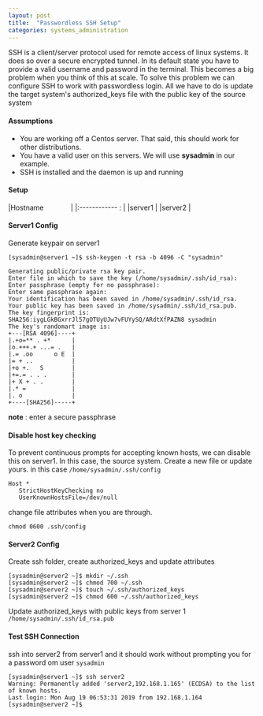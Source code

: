 ```yaml
---
layout: post
title:  "Passwordless SSH Setup"
categories: systems_administration
---
```


SSH is a client/server protocol used for remote access of linux systems. It does so over a secure encrypted tunnel.
In its default state you have to provide a valid username and password in the terminal. This becomes a big problem
when you think of this at scale. 
To solve this problem we can configure SSH to work with passwordless login. All we have to do is update the target
system's authorized_keys file with the public key of the source system

#### **Assumptions**

* You are working off a Centos server. That said, this should work for other distributions. 
* You have a valid user on this servers. We will use **sysadmin** in our example. 
* SSH is installed and the daemon is up and running

#### **Setup**

|Hostname &nbsp; &nbsp; &nbsp; &nbsp; &nbsp; &nbsp; &nbsp;|
|:------------ : |
|server1         |
|server2         |


#### **Server1 Config**

Generate keypair on server1
```
[sysadmin@server1 ~]$ ssh-keygen -t rsa -b 4096 -C "sysadmin"

Generating public/private rsa key pair.
Enter file in which to save the key (/home/sysadmin/.ssh/id_rsa): 
Enter passphrase (empty for no passphrase): 
Enter same passphrase again: 
Your identification has been saved in /home/sysadmin/.ssh/id_rsa.
Your public key has been saved in /home/sysadmin/.ssh/id_rsa.pub.
The key fingerprint is:
SHA256:iygLGkBGxrrJl57gOTUyUJw7vFUYySQ/ARdtXfPAZN8 sysadmin
The key's randomart image is:
+---[RSA 4096]----+
|.+o=** . +*      |
|o.+++.+ ...= .   |
|.= .oo      o E  |
|= + ..           |
|+o +.   S        |
|+=.= . . .       |
|+ X + . .        |
|.* =             |
|. o              |
+----[SHA256]-----+
```
**note** : enter a secure passphrase

#### **Disable host key checking**

To prevent continuous prompts for accepting known hosts, we can disable this on server1. In this case, the source system. Create a new file or update yours. in this case `/home/sysadmin/.ssh/config`
```
Host *
   StrictHostKeyChecking no
   UserKnownHostsFile=/dev/null
```

change file attributes when you are through.
```
chmod 0600 .ssh/config
```


#### **Server2 Config**

Create ssh folder, create authorized_keys and update attributes
```
[sysadmin@server2 ~]$ mkdir ~/.ssh
[sysadmin@server2 ~]$ chmod 700 ~/.ssh
[sysadmin@server2 ~]$ touch ~/.ssh/authorized_keys
[sysadmin@server2 ~]$ chmod 600 ~/.ssh/authorized_keys

```
Update authorized_keys with public keys from server 1 `/home/sysadmin/.ssh/id_rsa.pub`


#### **Test SSH Connection**

ssh into server2 from server1 and it should work without prompting you for a password om user `sysadmin`
```
[sysadmin@server1 ~]$ ssh server2
Warning: Permanently added 'server2,192.168.1.165' (ECDSA) to the list of known hosts.
Last login: Mon Aug 19 06:53:31 2019 from 192.168.1.164
[sysadmin@server2 ~]$ 
```
